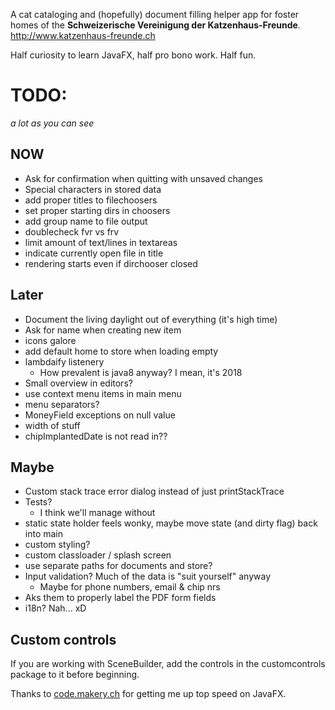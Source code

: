 A cat cataloging and (hopefully) document filling helper app for foster homes of the **Schweizerische Vereinigung der Katzenhaus-Freunde**.
http://www.katzenhaus-freunde.ch

Half curiosity to learn JavaFX, half pro bono work. Half fun.

# TODO:
*a lot as you can see*

## NOW
* Ask for confirmation when quitting with unsaved changes
* Special characters in stored data
* add proper titles to filechoosers
* set proper starting dirs in choosers
* add group name to file output
* doublecheck fvr vs frv
* limit amount of text/lines in textareas
* indicate currently open file in title
* rendering starts even if dirchooser closed

## Later
* Document the living daylight out of everything (it's high time)
* Ask for name when creating new item
* icons galore
* add default home to store when loading empty
* lambdaify listenery
  * How prevalent is java8 anyway? I mean, it's 2018
* Small overview in editors?
* use context menu items in main menu
* menu separators?
* MoneyField exceptions on null value
* width of stuff
* chipImplantedDate is not read in??

## Maybe
* Custom stack trace error dialog instead of just printStackTrace
* Tests?
  * I think we'll manage without
* static state holder feels wonky, maybe move state (and dirty flag) back into main
* custom styling?
* custom classloader / splash screen
* use separate paths for documents and store?
* Input validation? Much of the data is "suit yourself" anyway
  * Maybe for phone numbers, email & chip nrs
* Aks them to properly label the PDF form fields
* i18n? Nah... xD


 
 
## Custom controls

If you are working with SceneBuilder, add the controls in the customcontrols package to it before beginning.
 
 Thanks to [code.makery.ch](https://code.makery.ch/library/javafx-tutorial/) for getting me up top speed on JavaFX.
